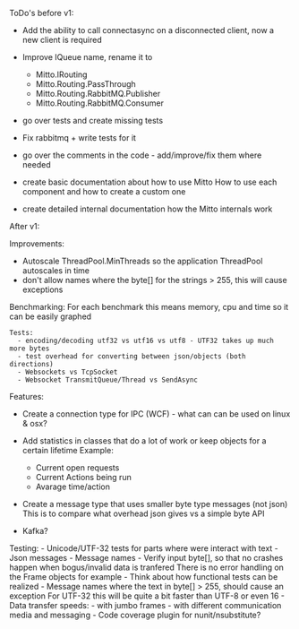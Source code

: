 ToDo's before v1:

- Add the ability to call connectasync on a disconnected client, now a new client is required

- Improve IQueue name, rename it to 
	- Mitto.IRouting
	- Mitto.Routing.PassThrough
	- Mitto.Routing.RabbitMQ.Publisher
	- Mitto.Routing.RabbitMQ.Consumer
	
- go over tests and create missing tests

- Fix rabbitmq + write tests for it

- go over the comments in the code - add/improve/fix them where needed

- create basic documentation about how to use Mitto
	How to use each component and how to create a custom one
	
- create detailed internal documentation how the Mitto internals work

After v1:

Improvements:
- Autoscale ThreadPool.MinThreads so the application ThreadPool autoscales in time
- don't allow  names where the byte[] for the strings > 255, this will cause exceptions

Benchmarking:
    For each benchmark this means memory, cpu and time so it can be easily graphed
	
	Tests:
      - encoding/decoding utf32 vs utf16 vs utf8 - UTF32 takes up much more bytes
	  - test overhead for converting between json/objects (both directions)
	  - Websockets vs TcpSocket
	  - Websocket TransmitQueue/Thread vs SendAsync

Features:
  - Create a connection type for IPC (WCF) - what can can be used on linux & osx?
  
  - Add statistics in classes that do a lot of work or keep objects for a certain lifetime
    Example:
	  - Current open requests
	  - Current Actions being run
	  - Avarage time/action<T>

  - Create a message type that uses smaller byte type messages (not json)
    This is to compare what overhead json gives vs a simple byte API

  - Kafka?

Testing:
	- Unicode/UTF-32 tests for parts where were interact with text
	- Json messages
		- Message names
		- Verify input byte[], so that no crashes happen when bogus/invalid data is tranfered
		  There is no error handling on the Frame objects for example
		- Think about how functional tests can be realized
    - Message names where the text in byte[] > 255, should cause an exception
      For UTF-32 this will be quite a bit faster than UTF-8 or even 16
	- Data transfer speeds:
		- with jumbo frames
		- with different communication media and messaging
	- Code coverage plugin for nunit/nsubstitute?